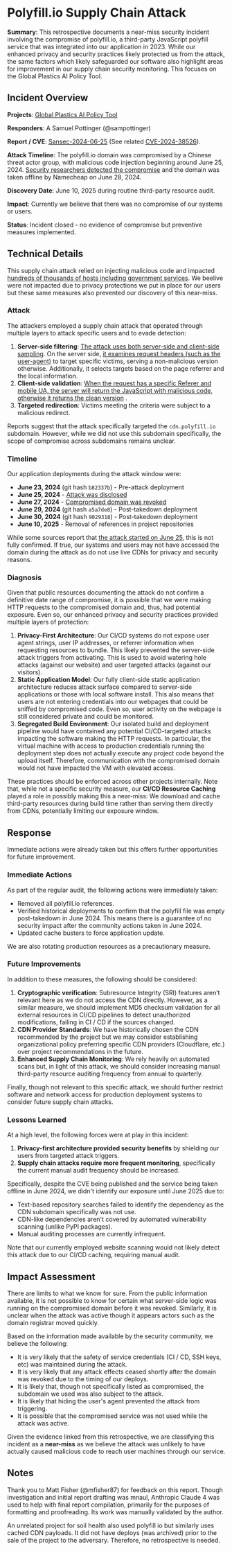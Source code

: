 # Polyfill.io Supply Chain Attack

**Summary**: This retrospective documents a near-miss security incident involving the compromise of polyfill.io, a third-party JavaScript polyfill service that was integrated into our application in 2023. While our enhanced privacy and security practices likely protected us from the attack, the same factors which likely safeguarded our software also highlight areas for improvement in our supply chain security monitoring. This focuses on the Global Plastics AI Policy Tool.

## Incident Overview

**Projects**: [Global Plastics AI Policy Tool](https://global-plastics-tool.org/)

**Responders**: A Samuel Pottinger (@sampottinger)

**Report / CVE**: [Sansec-2024-06-25](https://sansec.io/research/polyfill-supply-chain-attack) (See related [CVE-2024-38526](https://cve.mitre.org/cgi-bin/cvename.cgi?name=CVE-2024-38526)).

**Attack Timeline**: The polyfill.io domain was compromised by a Chinese threat actor group, with malicious code injection beginning around June 25, 2024. [Security researchers detected the compromise](https://www.bleepingcomputer.com/news/security/polyfillio-javascript-supply-chain-attack-impacts-over-100k-sites/) and the domain was taken offline by Namecheap on June 28, 2024.

**Discovery Date**: June 10, 2025 during routine third-party resource audit.

**Impact**: Currently we believe that there was no compromise of our systems or users.

**Status**: Incident closed - no evidence of compromise but preventive measures implemented.

## Technical Details
This supply chain attack relied on injecting malicious code and impacted [hundreds of thousands of hosts including government services](https://censys.com/blog/july-2-polyfill-io-supply-chain-attack-digging-into-the-web-of-compromised-domains). We beelive were not impacted due to privacy protections we put in place for our users but these same measures also prevented our discovery of this near-miss.

### Attack
The attackers employed a supply chain attack that operated through multiple layers to attack specific users and to evade detection:

1. **Server-side filtering**: [The attack uses both server-side and client-side sampling](https://www.akamai.com/blog/security/2024-polyfill-supply-chain-attack-what-to-know). On the server side, [it examines request headers (such as the user-agent)](https://github.com/polyfillpolyfill/polyfill-service/issues/2873#issuecomment-2182491302) to target specific victims, serving a non-malicious version otherwise. Additionally, it selects targets based on the page referrer and the local information. 
2. **Client-side validation**: [When the request has a specific Referer and mobile UA, the server will return the JavaScript with malicious code, otherwise it returns the clean version](https://censys.com/blog/july-2-polyfill-io-supply-chain-attack-digging-into-the-web-of-compromised-domains) .
3. **Targeted redirection**: Victims meeting the criteria were subject to a malicious redirect.

Reports suggest that the attack specifically targeted the ```cdn.polyfill.io``` subdomain. However, while we did not use this subdomain specifically, the scope of compromise across subdomains remains unclear.

### Timeline
Our application deployments during the attack window were:

- **June 23, 2024** (git hash ```b82337b```) - Pre-attack deployment
- **June 25, 2024** - [Attack was disclosed](https://sansec.io/research/polyfill-supply-chain-attack)
- **June 27, 2024** - [Compromised domain was revoked](https://stackdiary.com/polyfill-io-gets-dealt-with-by-cloudflare-and-namecheap/)
- **June 29, 2024** (git hash ```a5a7de8```) - Post-takedown deployment  
- **June 30, 2024** (git hash ```9029318```) - Post-takedown deployment
- **June 10, 2025** - Removal of references in project repositories

While some sources report that [the attack started on June 25](https://www.invicti.com/blog/web-security/polyfill-supply-chain-attack-when-your-cdn-goes-evil/), this is not fully confirmed. If true, our systems and users may not have accessed the domain during the attack as do not use live CDNs for privacy and security reasons.

### Diagnosis
Given that public resources documenting the attack do not confirm a definitive date range of compromise, it is possible that we were making HTTP requests to the compromised domain and, thus, had potential exposure. Even so, our enhanced privacy and security practices provided multiple layers of protection:

1. **Privacy-First Architecture**: Our CI/CD systems do not expose user agent strings, user IP addresses, or referrer information when requesting resources to bundle. This likely prevented the server-side attack triggers from activating. This is used to avoid watering hole attacks (against our website) and user targeted attacks (against our visitors).
2. **Static Application Model**: Our fully client-side static application architecture reduces attack surface compared to server-side applications or those with local software install. This also means that users are not entering credentials into our webpages that could be sniffed by compromised code. Even so, user activity on the webpage is still considered private and could be monitored.
3. **Segregated Build Environment**: Our isolated build and deployment pipeline would have contained any potential CI/CD-targeted attacks impacting the software making the HTTP requests. In particular, the virtual machine with access to production credentials running the deployment step does not actually execute any project code beyond the upload itself. Therefore, communication with the compromised domain would not have impacted the VM with elevated access.

These practices should be enforced across other projects internally. Note that, while not a specific security measure, our **CI/CD Resource Caching** played a role in possibly making this a near-miss: We download and cache third-party resources during build time rather than serving them directly from CDNs, potentially limiting our exposure window.

## Response
Immediate actions were already taken but this offers further opportunities for future improvement.

### Immediate Actions
As part of the regular audit, the following actions were immediately taken:

- Removed all polyfill.io references.
- Verified historical deployments to confirm that the polyfill file was empty post-takedown in June 2024. This means there is a guarantee of no security impact after the community actions taken in June 2024.
- Updated cache busters to force application update.

We are also rotating production resources as a precautionary measure.

### Future Improvements
In addition to these measures, the following should be considered:

1. **Cryptographic verification**: Subresource Integrity (SRI) features aren’t relevant here as we do not access the CDN directly. However, as a similar measure, we should implement MD5 checksum validation for all external resources in CI/CD pipelines to detect unauthorized modifications, failing in CI / CD if the sources changed.
2. **CDN Provider Standards**: We have historically chosen the CDN recommended by the project but we may consider establishing organizational policy preferring specific CDN providers (Cloudflare, etc.) over project recommendations in the future.
3. **Enhanced Supply Chain Monitoring**: We rely heavily on automated scans but, in light of this attack, we should consider increasing manual third-party resource auditing frequency from annual to quarterly.

Finally, though not relevant to this specific attack, we should further restrict software and network access for production deployment systems to consider future supply chain attacks.

### Lessons Learned
At a high level, the following forces were at play in this incident:

1. **Privacy-first architecture provided security benefits** by shielding our users from targeted attack triggers.
2. **Supply chain attacks require more frequent monitoring**, specifically the current manual audit frequency should be increased.

Specifically, despite the CVE being published and the service being taken offline in June 2024, we didn't identify our exposure until June 2025 due to:

- Text-based repository searches failed to identify the dependency as the CDN subdomain specifically was not use.
- CDN-like dependencies aren't covered by automated vulnerability scanning (unlike PyPI packages).
- Manual auditing processes are currently infrequent.

Note that our currently employed website scanning would not likely detect this attack due to our CI/CD caching, requiring manual audit.

## Impact Assessment
There are limits to what we know for sure. From the public information available, it is not possible to know for certain what server-side logic was running on the compromised domain before it was revoked. Similarly, it is unclear when the attack was active though it appears actors such as the domain registrar moved quickly.

Based on the information made available by the security community, we believe the following:

 - It is very likely that the safety of service credentials (CI / CD, SSH keys, etc) was maintained during the attack.
 - It is very likely that any attack effects ceased shortly after the domain was revoked due to the timing of our deploys.
 - It is likely that, though not specifically listed as compromised, the subdomain we used was also subject to the attack.
 - It is likely that hiding the user's agent prevented the attack from triggering.
 - It is possible that the compromised service was not used while the attack was active.

Given the evidence linked from this retrospective, we are classifying this incident as a **near-miss** as we believe the attack was unlikely to have actually caused malicious code to reach user machines through our service.

## Notes
Thank you to Matt Fisher (@mfisher87) for feedback on this report. Though investigation and initial report drafting was mnaul, Anthropic Claude 4 was used to help with final report compilation, primarily for the purposes of formatting and proofreading. Its work was manually validated by the author.

An unrelated project for soil health also used polyfill io but similarly uses cached CDN payloads. It did not have deploys (was archived) prior to the sale of the project to the adversary. Therefore, no retrospective is needed.
